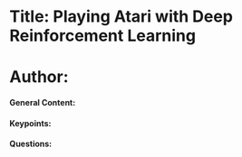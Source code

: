# Title: Playing Atari with Deep Reinforcement Learning

# Author:

#### General Content:


#### Keypoints:


#### Questions:
